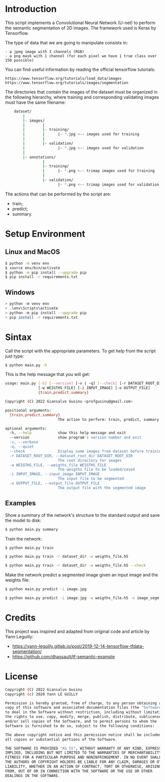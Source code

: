 # Introduction
This script implements a Convolutional Neural Network (U-net) to perform the semantic segmentation of 2D images. The framework used is Keras by Tensorflow.

The type of data that we are going to manipulate consists in:

    - a jpeg image with 3 channels (RGB)
    - a png mask with 1 channel (for each pixel we have 1 true class over 150 possible)

You can find useful information by reading the official tensorflow tutorials:

    https://www.tensorflow.org/tutorials/load_data/images
    https://www.tensorflow.org/tutorials/images/segmentation

The directories that contain the images of the dataset must be organized in the following hierarchy, where training and corresponding validating images must have the same filename:

```sh
    dataset/
        |
        |- images/
        |        |
        |        |- training/
        |        |      |- *.jpg <-- images used for training
        |        |      
        |        |- validation/
        |               |- *.jpg <-- images used for validation
        |
        |- annotations/
                 |
                 |- training/
                 |      |- *.png <-- trimap images used for training
                 |      
                 |- validation/
                        |- *.png <-- trimap images used for validation
```

The actions that can be performed by the script are:
- train;
- predict;
- summary.

# Setup Environment

## Linux and MacOS
```sh
$ python -m venv env
$ source env/bin/activate
$ python -m pip install --upgrade pip
$ pip install -r requirements.txt
```

## Windows
```sh
> python -m venv env
> .\env\Scripts\activate
> python -m pip install --upgrade pip
> pip install -r requirements.txt
```

# Sintax
Call the script with the appropriate parameters. To get help from the script just type:
```sh
$ python main.py -h
```

This is the help message that you will get:
```sh
usage: main.py [-h] [--version] [-v | -q] [--check] [-r DATASET_ROOT_DIR]
               [-w WEIGTHS_FILE] [-i INPUT_IMAGE] [-o OUTPUT_FILE]
               {train,predict,summary}

Copyright (C) 2022 Giansalvo Gusinu <profgusinu@gmail.com>

positional arguments:
  {train,predict,summary}
                        The action to perform: train, predict, summary

optional arguments:
  -h, --help            show this help message and exit
  --version             show program's version number and exit
  -v, --verbose
  -q, --quiet
  --check               Display some images from dataset before training to check that dataset is ok
  -r DATASET_ROOT_DIR, --dataset_root_dir DATASET_ROOT_DIR
                        The root directory for images
  -w WEIGTHS_FILE, --weigths_file WEIGTHS_FILE
                        The weigths file to be loaded/saved
  -i INPUT_IMAGE, --input_image INPUT_IMAGE
                        The input file to be segmented
  -o OUTPUT_FILE, --output_file OUTPUT_FILE
                        The output file with the segmented image
```

## Examples

Show a summary of the network's structure to the standard output and save the model to disk:
```sh
$ python main.py summary
```

Train the network:
```sh
$ python main.py train

$ python main.py train -r dataset_dir -w weigths_file.h5

$ python main.py train -r dataset_dir -w weigths_file.h5 --check
```

Make the network predict a segmented image given an input image and the weights file:
```sh
$ python main.py predict -i image.jpg

$ python main.py predict -i image.jpg -w weigths_file.h5 -o image_segm.jpg
```
# Credits

This project was inspired and adapted from original code and article by Yann Leguilly:
- https://yann-leguilly.gitlab.io/post/2019-12-14-tensorflow-tfdata-segmentation/
- https://github.com/dhassault/tf-semantic-example

# License

```sh
Copyright (C) 2022 Giansalvo Gusinu
Copyright (c) 2020 Yann LE GUILLY

Permission is hereby granted, free of charge, to any person obtaining a 
copy of this software and associated documentation files (the "Software"),
to deal in the Software without restriction, including without limitation
the rights to use, copy, modify, merge, publish, distribute, sublicense,
and/or sell copies of the Software, and to permit persons to whom the
Software is furnished to do so, subject to the following conditions:

The above copyright notice and this permission notice shall be included in
all copies or substantial portions of the Software.

THE SOFTWARE IS PROVIDED "AS IS", WITHOUT WARRANTY OF ANY KIND, EXPRESS OR
IMPLIED, INCLUDING BUT NOT LIMITED TO THE WARRANTIES OF MERCHANTABILITY,
FITNESS FOR A PARTICULAR PURPOSE AND NONINFRINGEMENT. IN NO EVENT SHALL
THE AUTHORS OR COPYRIGHT HOLDERS BE LIABLE FOR ANY CLAIM, DAMAGES OR OTHER
LIABILITY, WHETHER IN AN ACTION OF CONTRACT, TORT OR OTHERWISE, ARISING
FROM, OUT OF OR IN CONNECTION WITH THE SOFTWARE OR THE USE OR OTHER
DEALINGS IN THE SOFTWARE.
```